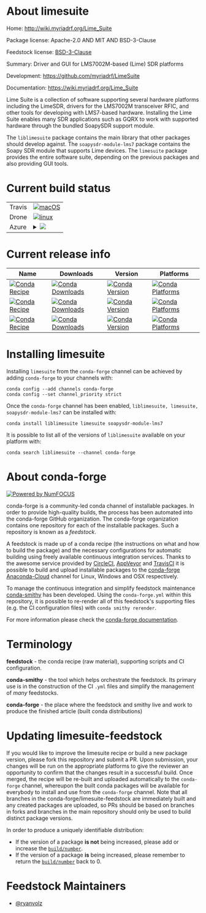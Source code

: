 About limesuite
===============

Home: http://wiki.myriadrf.org/Lime_Suite

Package license: Apache-2.0 AND MIT AND BSD-3-Clause

Feedstock license: [BSD-3-Clause](https://github.com/conda-forge/limesuite-feedstock/blob/master/LICENSE.txt)

Summary: Driver and GUI for LMS7002M-based (Lime) SDR platforms

Development: https://github.com/myriadrf/LimeSuite

Documentation: https://wiki.myriadrf.org/Lime_Suite

Lime Suite is a collection of software supporting several hardware
platforms including the LimeSDR, drivers for the LMS7002M transceiver
RFIC, and other tools for developing with LMS7-based hardware.
Installing the Lime Suite enables many SDR applications such as GQRX
to work with supported hardware through the bundled SoapySDR support
module.

The `liblimesuite` package contains the main library that other
packages should develop against. The `soapysdr-module-lms7` package
contains the Soapy SDR module that supports Lime devices. The
`limesuite` package provides the entire software suite, depending
on the previous packages and also providing GUI tools.


Current build status
====================


<table><tr>
    <td>Travis</td>
    <td>
      <a href="https://travis-ci.com/conda-forge/limesuite-feedstock">
        <img alt="macOS" src="https://img.shields.io/travis/com/conda-forge/limesuite-feedstock/master.svg?label=macOS">
      </a>
    </td>
  </tr><tr>
    <td>Drone</td>
    <td>
      <a href="https://cloud.drone.io/conda-forge/limesuite-feedstock">
        <img alt="linux" src="https://img.shields.io/drone/build/conda-forge/limesuite-feedstock/master.svg?label=Linux">
      </a>
    </td>
  </tr>
    
  <tr>
    <td>Azure</td>
    <td>
      <details>
        <summary>
          <a href="https://dev.azure.com/conda-forge/feedstock-builds/_build/latest?definitionId=12119&branchName=master">
            <img src="https://dev.azure.com/conda-forge/feedstock-builds/_apis/build/status/limesuite-feedstock?branchName=master">
          </a>
        </summary>
        <table>
          <thead><tr><th>Variant</th><th>Status</th></tr></thead>
          <tbody><tr>
              <td>linux_64</td>
              <td>
                <a href="https://dev.azure.com/conda-forge/feedstock-builds/_build/latest?definitionId=12119&branchName=master">
                  <img src="https://dev.azure.com/conda-forge/feedstock-builds/_apis/build/status/limesuite-feedstock?branchName=master&jobName=linux&configuration=linux_64_" alt="variant">
                </a>
              </td>
            </tr><tr>
              <td>linux_aarch64</td>
              <td>
                <a href="https://dev.azure.com/conda-forge/feedstock-builds/_build/latest?definitionId=12119&branchName=master">
                  <img src="https://dev.azure.com/conda-forge/feedstock-builds/_apis/build/status/limesuite-feedstock?branchName=master&jobName=linux&configuration=linux_aarch64_" alt="variant">
                </a>
              </td>
            </tr><tr>
              <td>linux_ppc64le</td>
              <td>
                <a href="https://dev.azure.com/conda-forge/feedstock-builds/_build/latest?definitionId=12119&branchName=master">
                  <img src="https://dev.azure.com/conda-forge/feedstock-builds/_apis/build/status/limesuite-feedstock?branchName=master&jobName=linux&configuration=linux_ppc64le_" alt="variant">
                </a>
              </td>
            </tr><tr>
              <td>osx_64</td>
              <td>
                <a href="https://dev.azure.com/conda-forge/feedstock-builds/_build/latest?definitionId=12119&branchName=master">
                  <img src="https://dev.azure.com/conda-forge/feedstock-builds/_apis/build/status/limesuite-feedstock?branchName=master&jobName=osx&configuration=osx_64_" alt="variant">
                </a>
              </td>
            </tr><tr>
              <td>win_64</td>
              <td>
                <a href="https://dev.azure.com/conda-forge/feedstock-builds/_build/latest?definitionId=12119&branchName=master">
                  <img src="https://dev.azure.com/conda-forge/feedstock-builds/_apis/build/status/limesuite-feedstock?branchName=master&jobName=win&configuration=win_64_" alt="variant">
                </a>
              </td>
            </tr>
          </tbody>
        </table>
      </details>
    </td>
  </tr>
</table>

Current release info
====================

| Name | Downloads | Version | Platforms |
| --- | --- | --- | --- |
| [![Conda Recipe](https://img.shields.io/badge/recipe-liblimesuite-green.svg)](https://anaconda.org/conda-forge/liblimesuite) | [![Conda Downloads](https://img.shields.io/conda/dn/conda-forge/liblimesuite.svg)](https://anaconda.org/conda-forge/liblimesuite) | [![Conda Version](https://img.shields.io/conda/vn/conda-forge/liblimesuite.svg)](https://anaconda.org/conda-forge/liblimesuite) | [![Conda Platforms](https://img.shields.io/conda/pn/conda-forge/liblimesuite.svg)](https://anaconda.org/conda-forge/liblimesuite) |
| [![Conda Recipe](https://img.shields.io/badge/recipe-limesuite-green.svg)](https://anaconda.org/conda-forge/limesuite) | [![Conda Downloads](https://img.shields.io/conda/dn/conda-forge/limesuite.svg)](https://anaconda.org/conda-forge/limesuite) | [![Conda Version](https://img.shields.io/conda/vn/conda-forge/limesuite.svg)](https://anaconda.org/conda-forge/limesuite) | [![Conda Platforms](https://img.shields.io/conda/pn/conda-forge/limesuite.svg)](https://anaconda.org/conda-forge/limesuite) |
| [![Conda Recipe](https://img.shields.io/badge/recipe-soapysdr--module--lms7-green.svg)](https://anaconda.org/conda-forge/soapysdr-module-lms7) | [![Conda Downloads](https://img.shields.io/conda/dn/conda-forge/soapysdr-module-lms7.svg)](https://anaconda.org/conda-forge/soapysdr-module-lms7) | [![Conda Version](https://img.shields.io/conda/vn/conda-forge/soapysdr-module-lms7.svg)](https://anaconda.org/conda-forge/soapysdr-module-lms7) | [![Conda Platforms](https://img.shields.io/conda/pn/conda-forge/soapysdr-module-lms7.svg)](https://anaconda.org/conda-forge/soapysdr-module-lms7) |

Installing limesuite
====================

Installing `limesuite` from the `conda-forge` channel can be achieved by adding `conda-forge` to your channels with:

```
conda config --add channels conda-forge
conda config --set channel_priority strict
```

Once the `conda-forge` channel has been enabled, `liblimesuite, limesuite, soapysdr-module-lms7` can be installed with:

```
conda install liblimesuite limesuite soapysdr-module-lms7
```

It is possible to list all of the versions of `liblimesuite` available on your platform with:

```
conda search liblimesuite --channel conda-forge
```


About conda-forge
=================

[![Powered by NumFOCUS](https://img.shields.io/badge/powered%20by-NumFOCUS-orange.svg?style=flat&colorA=E1523D&colorB=007D8A)](http://numfocus.org)

conda-forge is a community-led conda channel of installable packages.
In order to provide high-quality builds, the process has been automated into the
conda-forge GitHub organization. The conda-forge organization contains one repository
for each of the installable packages. Such a repository is known as a *feedstock*.

A feedstock is made up of a conda recipe (the instructions on what and how to build
the package) and the necessary configurations for automatic building using freely
available continuous integration services. Thanks to the awesome service provided by
[CircleCI](https://circleci.com/), [AppVeyor](https://www.appveyor.com/)
and [TravisCI](https://travis-ci.com/) it is possible to build and upload installable
packages to the [conda-forge](https://anaconda.org/conda-forge)
[Anaconda-Cloud](https://anaconda.org/) channel for Linux, Windows and OSX respectively.

To manage the continuous integration and simplify feedstock maintenance
[conda-smithy](https://github.com/conda-forge/conda-smithy) has been developed.
Using the ``conda-forge.yml`` within this repository, it is possible to re-render all of
this feedstock's supporting files (e.g. the CI configuration files) with ``conda smithy rerender``.

For more information please check the [conda-forge documentation](https://conda-forge.org/docs/).

Terminology
===========

**feedstock** - the conda recipe (raw material), supporting scripts and CI configuration.

**conda-smithy** - the tool which helps orchestrate the feedstock.
                   Its primary use is in the construction of the CI ``.yml`` files
                   and simplify the management of *many* feedstocks.

**conda-forge** - the place where the feedstock and smithy live and work to
                  produce the finished article (built conda distributions)


Updating limesuite-feedstock
============================

If you would like to improve the limesuite recipe or build a new
package version, please fork this repository and submit a PR. Upon submission,
your changes will be run on the appropriate platforms to give the reviewer an
opportunity to confirm that the changes result in a successful build. Once
merged, the recipe will be re-built and uploaded automatically to the
`conda-forge` channel, whereupon the built conda packages will be available for
everybody to install and use from the `conda-forge` channel.
Note that all branches in the conda-forge/limesuite-feedstock are
immediately built and any created packages are uploaded, so PRs should be based
on branches in forks and branches in the main repository should only be used to
build distinct package versions.

In order to produce a uniquely identifiable distribution:
 * If the version of a package **is not** being increased, please add or increase
   the [``build/number``](https://docs.conda.io/projects/conda-build/en/latest/resources/define-metadata.html#build-number-and-string).
 * If the version of a package **is** being increased, please remember to return
   the [``build/number``](https://docs.conda.io/projects/conda-build/en/latest/resources/define-metadata.html#build-number-and-string)
   back to 0.

Feedstock Maintainers
=====================

* [@ryanvolz](https://github.com/ryanvolz/)

